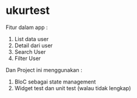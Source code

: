 # ukurtest

Fitur dalam app : 
1. List data user
2. Detail dari user
3. Search User
4. Filter User

Dan Project ini menggunakan : 
1. BloC sebagai state management
2. Widget test dan unit test (walau tidak lengkap)